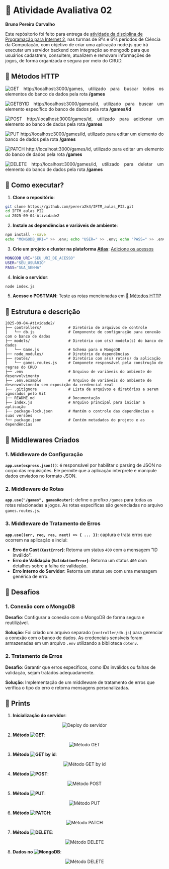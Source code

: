 # 📝 Atividade Avaliativa 02

**Bruno Pereira Carvalho**

Este repósitorio foi feito para entrega de [atividade da disciplina de Programação para Internet 2](https://github.com/andreluizfrancabatista/aula_04_pi2_2025), nas turmas de 8ºs e 6ºs períodos de Ciência da Computação, com objetivo de criar uma aplicação node.js que irá executar um servidor backend com integração ao mongodb para que usuários cadastrem, consultem, atualizem e removam informações de jogos, de forma organizada e segura por meio do CRUD.

## 🔗 Métodos HTTP

<div align="justify">
    
![GET](https://img.shields.io/badge/GET-69D695) http://localhost:3000/games, utilizado para buscar todos os elementos do banco de dados pela rota <strong>/games</strong>

![GETBYID](https://img.shields.io/badge/GET-69D695) http://localhost:3000/games/id, utilizado para buscar um elemento específico do banco de dados pela rota <strong>/games/id</strong>

![POST](https://img.shields.io/badge/POST-D3BE6F) http://localhost:3000/games/id, utilizado para adicionar um elemento ao banco de dados pela rota <strong>/games</strong>

![PUT](https://img.shields.io/badge/PUT-71A9ED) http://localhost:3000/games/id, utilizado para editar um elemento do banco de dados pela rota <strong>/games</strong>

![PATCH](https://img.shields.io/badge/PATCH-BBA3DB) http://localhost:3000/games/id, utilizado para editar um elemento do banco de dados pela rota <strong>/games</strong>

![DELETE](https://img.shields.io/badge/DELETE-D7887E) http://localhost:3000/games/id, utilizado para deletar um elemento do banco de dados pela rota <strong>/games</strong>

</div>

## 🤔 Como executar?

1. **Clone o repositório**:

```bash
git clone https://github.com/perera2k4/IFTM_aulas_PI2.git
cd IFTM_aulas_PI2
cd 2025-09-04-Atividade2
```

2. **Instale as dependências e variáveis de ambiente**:

```bash
npm install --save
echo "MONGODB_URI=" >> .env; echo "USER=" >> .env; echo "PASS=" >> .env
```

3. **Crie um projeto e cluster na plataforma [Atlas](https://cloud.mongodb.com/)**: <u>Adicione os acessos</u>

```bash
MONGODB_URI="SEU_URI_DE_ACESSO"
USER="SEU_USUÁRIO"
PASS="SUA_SENHA"
```

4. **Inicie o servidor**:

```bash
node index.js
```

5. **Acesse o POSTMAN**:
   Teste as rotas mencionadas em <u>🔗 Métodos HTTP</u>

## 💾 Estrutura e descrição

```
2025-09-04-Atividade2/
├── controllers/            # Diretório de arquivos de controle
│   └── db.js               # Componente de configuração para conexão com o banco de dados
├── models/                 # Diretório com o(s) modelo(s) do banco de dados
│   └── Game.js             # Schema para o MongoDB
├── node_modules/           # Diretório de dependências
├── routes/                 # Diretório com a(s) rota(s) da aplicação
│   └── games.routes.js     # Componete responsável pela construção de regras do CRUD
├── .env                    # Arquivo de variáveis do ambiente de desenvolvimento
├── .env.example            # Arquivo de variáveis do ambiente de desenvolvimento sem exposição da credencial real
├── .gitignore              # Lista de arquivos e diretórios a serem ignorados pelo Git
├── README.md               # Documentação
├── index.js                # Arquivo principal para iniciar a aplicação
├── package-lock.json       # Mantém o controle das dependências e suas versões
└── package.json            # Contém metadados do projeto e as dependências
```

## 🤖 Middlewares Criados

### 1. **Middleware de Configuração**

**`app.use(express.json())`**: é responsável por habilitar o parsing de JSON no corpo das requisições. Ele permite que a aplicação interprete e manipule dados enviados no formato JSON.

### 2. **Middleware de Rotas**

**`app.use("/games", gamesRouter)`**: define o prefixo `/games` para todas as rotas relacionadas a jogos. As rotas específicas são gerenciadas no arquivo `games.routes.js`.

### 3. **Middleware de Tratamento de Erros**

**`app.use((err, req, res, next) => { ... })`**: captura e trata erros que ocorrem na aplicação e inclui:

- **Erro de Cast (`CastError`)**: Retorna um status `400` com a mensagem "ID inválido".
- **Erro de Validação (`ValidationError`)**: Retorna um status `400` com detalhes sobre a falha de validação.
- **Erro Interno do Servidor**: Retorna um status `500` com uma mensagem genérica de erro.

## 🚫 Desafios

### 1. **Conexão com o MongoDB**

**Desafio**: Configurar a conexão com o MongoDB de forma segura e reutilizável.

**Solução**: Foi criado um arquivo separado (`controller/db.js`) para gerenciar a conexão com o banco de dados. As credenciais sensíveis foram armazenadas em um arquivo `.env` utilizando a biblioteca `dotenv`.

### 2. **Tratamento de Erros**

**Desafio**: Garantir que erros específicos, como IDs inválidos ou falhas de validação, sejam tratados adequadamente.

**Solução**: Implementação de um middleware de tratamento de erros que verifica o tipo do erro e retorna mensagens personalizadas.

## 📸 Prints

1. **Inicialização do servidor**:
<div align="center">
   <img src="./images_README/inicializacao-do-servidor.png" alt="Deploy do servidor"/>
</div>

2. **Método ![GET](https://img.shields.io/badge/GET-69D695)**:
<div align="center">
   <img src="./images_README/get.png" alt="Método GET"/>
</div>

3. **Método ![GET](https://img.shields.io/badge/GET-69D695) by id**:
<div align="center">
   <img src="./images_README/get-by-id.png" alt="Método GET by id"/>
</div>

4. **Método ![POST](https://img.shields.io/badge/POST-D3BE6F)**:
<div align="center">
   <img src="./images_README/post.png" alt="Método POST"/>
</div>

5. **Método ![PUT](https://img.shields.io/badge/PUT-71A9ED)**:
<div align="center">
   <img src="./images_README/put.png" alt="Método PUT"/>
</div>

6. **Método ![PATCH](https://img.shields.io/badge/PATCH-BBA3DB)**:
<div align="center">
   <img src="./images_README/patch.png" alt="Método PATCH"/>
</div>

7. **Método ![DELETE](https://img.shields.io/badge/DELETE-D7887E)**:
<div align="center">
   <img src="./images_README/delete.png" alt="Método DELETE"/>
</div>

8. **Dados no ![MongoDB](https://img.shields.io/badge/MongoDB-00684A)**:
<div align="center">
   <img src="./images_README/mongo.png" alt="Método DELETE"/>
</div>